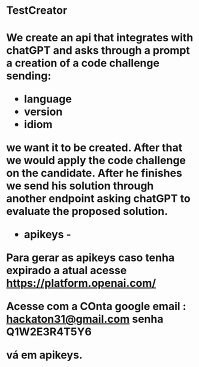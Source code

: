<h1>TestCreator<h1>

We create an api that integrates with chatGPT and asks through a prompt a creation of a code challenge
sending: 
 - language 
 - version
 - idiom 

we want it to be created. After that we would apply the
code challenge on the candidate. After he finishes we send his solution through another endpoint asking
chatGPT to evaluate the proposed solution.


- apikeys -

Para gerar as apikeys caso tenha expirado a atual acesse
https://platform.openai.com/ 

Acesse com a COnta google 
email : hackaton31@gmail.com
senha Q1W2E3R4T5Y6

vá em apikeys.